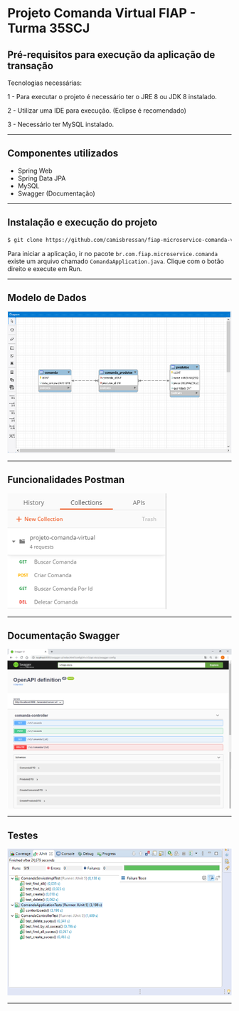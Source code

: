 # Projeto Comanda Virtual FIAP - Turma 35SCJ  

## Pré-requisitos para execução da aplicação de transação

Tecnologias necessárias:

  1 - Para executar o projeto é necessário ter o JRE 8 ou JDK 8 instalado.
  
  2 - Utilizar uma IDE para execução. (Eclipse é recomendado)
  
  3 - Necessário ter MySQL instalado.
  
---

## Componentes utilizados

  - Spring Web
  - Spring Data JPA
  - MySQL
  - Swagger (Documentação)
  
----

## Instalação e execução do projeto


```sh
$ git clone https://github.com/camisbressan/fiap-microservice-comanda-virtual.git
```


Para iniciar a aplicação, ir no pacote `br.com.fiap.microservice.comanda` existe um arquivo chamado `ComandaApplication.java`. Clique com o botão direito e execute em Run.


----
## Modelo de Dados

![Postman](arquivos_uteis/modelo_dados.png)

----

## Funcionalidades Postman

![Postman](arquivos_uteis/funcionalidades.png)

----

## Documentação Swagger

![Postman](arquivos_uteis/swagger.png)

----

## Testes

![Postman](arquivos_uteis/testes.png)

----
